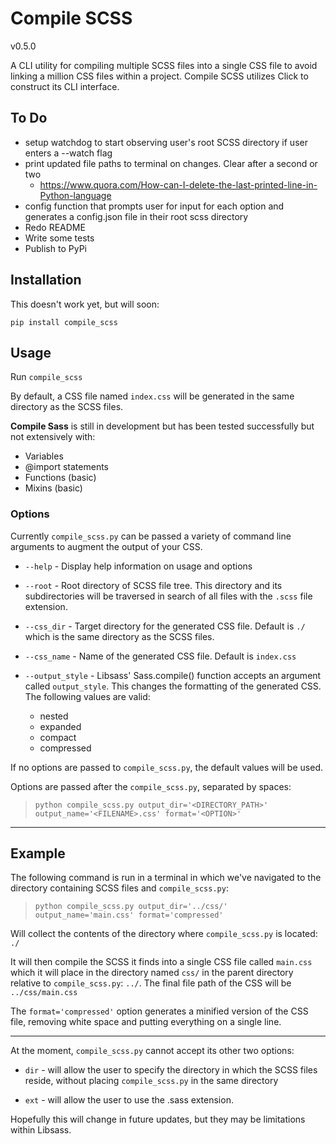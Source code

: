 # Compile SCSS

v0.5.0

A CLI utility for compiling multiple SCSS files into a single CSS file to avoid linking a million CSS files within a project. Compile SCSS utilizes Click to construct its CLI interface.

## To Do

* setup watchdog to start observing user's root SCSS directory if user enters a --watch flag
* print updated file paths to terminal on changes. Clear after a second or two
  * <https://www.quora.com/How-can-I-delete-the-last-printed-line-in-Python-language>
* config function that prompts user for input for each option and generates a config.json file in their root scss directory
* Redo README
* Write some tests
* Publish to PyPi

## Installation

This doesn't work yet, but will soon:

`pip install compile_scss`

## Usage

Run `compile_scss`

By default, a CSS file named `index.css` will be generated in the same directory as the SCSS files.

**Compile Sass** is still in development but has been tested successfully but not extensively with:

* Variables
* @import statements
* Functions (basic)
* Mixins (basic)

### Options

Currently `compile_scss.py` can be passed a variety of command line arguments to augment the output of your CSS.

* `--help` - Display help information on usage and options

* `--root` - Root directory of SCSS file tree. This directory and its subdirectories will be traversed in search of all files with the `.scss` file extension.

* `--css_dir` - Target directory for the generated CSS file. Default is `./` which is the same directory as the SCSS files.

* `--css_name` - Name of the generated CSS file. Default is `index.css`

* `--output_style` - Libsass' Sass.compile() function accepts an argument called `output_style`. This changes the formatting of the generated CSS. The following values are valid:

  * nested
  * expanded
  * compact
  * compressed

If no options are passed to `compile_scss.py`, the default values will be used.

Options are passed after the `compile_scss.py`, separated by spaces:

>`python compile_scss.py output_dir='<DIRECTORY_PATH>' output_name='<FILENAME>.css' format='<OPTION>'`

---

## Example

The following command is run in a terminal in which we've navigated to the directory containing SCSS files and `compile_scss.py`:

>`python compile_scss.py output_dir='../css/' output_name='main.css' format='compressed'`

Will collect the contents of the directory where `compile_scss.py` is located: `./`

It will then compile the SCSS it finds into a single CSS file called `main.css` which it will place in the directory named `css/` in the parent directory relative to `compile_scss.py`: `../`. The final file path of the CSS will be `../css/main.css`

The `format='compressed'` option generates a minified version of the CSS file, removing white space and putting everything on a single line.

---

At the moment, `compile_scss.py` cannot accept its other two options:

* `dir` - will allow the user to specify the directory in which the SCSS files reside, without placing `compile_scss.py` in the same directory

* `ext` - will allow the user to use the .sass extension.

Hopefully this will change in future updates, but they may be limitations within Libsass.
